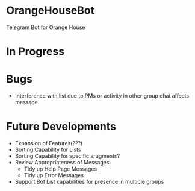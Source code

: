 # OrangeHouseBot
Telegram Bot for Orange House

# In Progress

# Bugs
- Interference with list due to PMs or activity in other group chat affects message

# Future Developments
- Expansion of Features(???)
- Sorting Capability for Lists
- Sorting Capability for specific arugments?
- Review Appropriateness of Messages
    - Tidy up Help Page Messages
    - Tidy up Error Messages
- Support Bot List capabilities for presence in multiple groups 